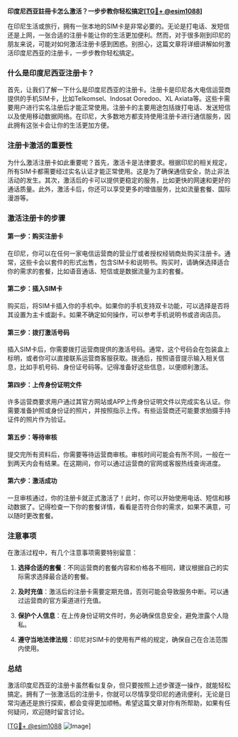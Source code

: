 **印度尼西亚註冊卡怎么激活？一步步教你轻松搞定[[TG💪+ @esim1088](https://t.me/s/esim1088)]**

在印尼生活或旅行，拥有一张本地的SIM卡是非常必要的。无论是打电话、发短信还是上网，一张合适的注册卡能让你的生活更加便利。然而，对于很多刚到印尼的朋友来说，可能对如何激活注册卡感到困惑。别担心，这篇文章将详细讲解如何激活印度尼西亚的注册卡，一步步教你轻松搞定。

### 什么是印度尼西亚注册卡？

首先，让我们了解一下什么是印度尼西亚的注册卡。注册卡是印尼各大电信运营商提供的手机SIM卡，比如Telkomsel、Indosat Ooredoo、XL Axiata等。这些卡需要用户进行实名注册后才能正常使用。注册卡的主要用途包括拨打电话、发送短信以及使用移动数据网络。在印尼，大多数地方都支持使用注册卡进行通信服务，因此拥有这张卡会让你的生活更加方便。

### 注册卡激活的重要性

为什么激活注册卡如此重要呢？首先，激活卡是法律要求。根据印尼的相关规定，所有SIM卡都需要经过实名认证才能正常使用。这是为了确保通信安全，防止非法活动的发生。其次，激活后的卡可以提供更稳定的服务，比如更快的网速和更好的通话质量。此外，激活卡后，你还可以享受更多的增值服务，比如流量套餐、国际漫游等。

### 激活注册卡的步骤

#### 第一步：购买注册卡

在印尼，你可以在任何一家电信运营商的营业厅或者授权经销商处购买注册卡。通常，这些卡会以套件的形式出售，包含SIM卡和说明书。购买时，请确保选择适合你的需求的套餐，比如语音通话、短信或是数据流量为主的套餐。

#### 第二步：插入SIM卡

购买后，将SIM卡插入你的手机中。如果你的手机支持双卡功能，可以选择是否将其设置为主卡或副卡。如果不确定如何操作，可以参考手机说明书或咨询店员。

#### 第三步：拨打激活号码

插入SIM卡后，你需要拨打运营商提供的激活号码。通常，这个号码会在包装盒上标明，或者你可以直接联系运营商客服获取。拨通后，按照语音提示输入相关信息，比如手机号码、身份证号码等。记得准备好这些信息，以便顺利激活。

#### 第四步：上传身份证明文件

许多运营商要求用户通过其官方网站或APP上传身份证明文件以完成实名认证。你需要准备护照或身份证的照片，并按照指示上传。有些运营商还可能要求拍摄手持证件的照片作为验证。

#### 第五步：等待审核

提交完所有资料后，你需要等待运营商审核。审核时间可能会有所不同，一般在一到两天内会有结果。在这期间，你可以通过运营商的官网或客服热线查询进度。

#### 第六步：激活成功

一旦审核通过，你的注册卡就正式激活了！此时，你可以开始使用电话、短信和移动数据了。记得检查一下你的套餐详情，看看是否符合你的需求，如果不满意，可以随时更改套餐。

### 注意事项

在激活过程中，有几个注意事项需要特别留意：

1. **选择合适的套餐**：不同运营商的套餐内容和价格各不相同，建议根据自己的实际需求选择最合适的套餐。
   
2. **及时充值**：激活后的注册卡需要定期充值，否则可能会导致服务中断。可以通过运营商的官方渠道进行充值。

3. **保护个人信息**：在上传身份证明文件时，务必确保信息安全，避免泄露个人隐私。

4. **遵守当地法律法规**：印尼对SIM卡的使用有严格的规定，确保自己在合法范围内使用。

### 总结

激活印度尼西亚的注册卡虽然看似复杂，但只要按照上述步骤逐一操作，就能轻松搞定。拥有了一张激活后的注册卡，你就可以尽情享受印尼的通讯便利，无论是日常沟通还是旅行探索，都会变得更加顺畅。希望这篇文章对你有所帮助，如果有任何疑问，欢迎随时留言讨论。

[[TG💪+ @esim1088](https://t.me/s/esim1088) ![Image](https://i.postimg.cc/4NQfJmqS/Snipaste-2025-05-13-00-14-12.png)]